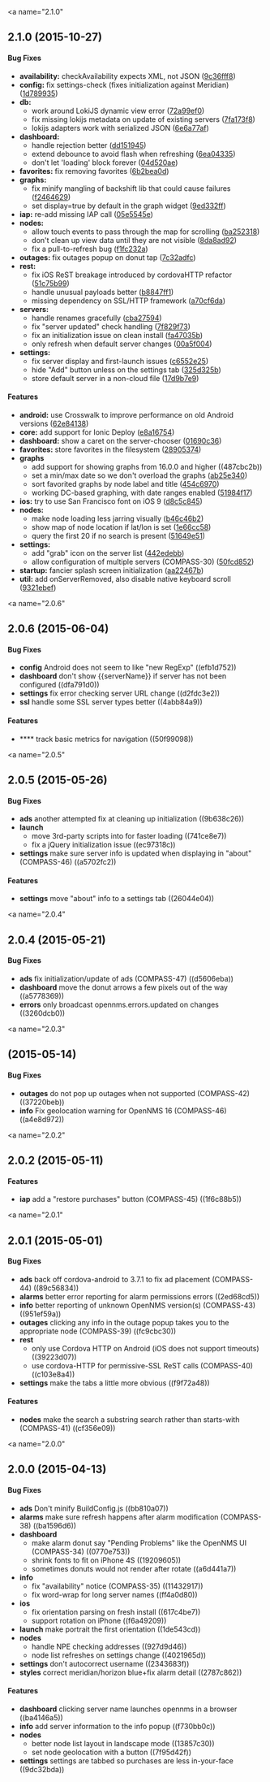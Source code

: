 <a name="2.1.0"</a>
## 2.1.0 (2015-10-27)


#### Bug Fixes

* **availability:** checkAvailability expects XML, not JSON ([9c36fff8](https://github.com/nicksrandall/kotojs/commit/9c36fff86f0ec943a1611f48ad4514b4457873f4))
* **config:** fix settings-check (fixes initialization against Meridian) ([1d789935](https://github.com/nicksrandall/kotojs/commit/1d7899359e934b0ca80e180af46bd4059af8aaba))
* **db:**
  * work around LokiJS dynamic view error ([72a99ef0](https://github.com/nicksrandall/kotojs/commit/72a99ef0ef8cde4ce872fb972d1b756b8d1addc6))
  * fix missing lokijs metadata on update of existing servers ([7fa173f8](https://github.com/nicksrandall/kotojs/commit/7fa173f86bd4a67530ee7f8f21718c00fef2c12b))
  * lokijs adapters work with serialized JSON ([6e6a77af](https://github.com/nicksrandall/kotojs/commit/6e6a77af2d7f680f9fa39b57419403f68fee5ec6))
* **dashboard:**
  * handle rejection better ([dd151945](https://github.com/nicksrandall/kotojs/commit/dd1519458432b2362a25290718b02e6b1c3bea5b))
  * extend debounce to avoid flash when refreshing ([6ea04335](https://github.com/nicksrandall/kotojs/commit/6ea04335e2b90340cbbb01a48643df0a60309057))
  * don't let 'loading' block forever ([04d520ae](https://github.com/nicksrandall/kotojs/commit/04d520ae854fb99484441cc8ba502aa0c75a69cc))
* **favorites:** fix removing favorites ([6b2bea0d](https://github.com/nicksrandall/kotojs/commit/6b2bea0d447896f30b12675dee225745d53e57ab))
* **graphs:**
  * fix minify mangling of backshift lib that could cause failures ([f2464629](https://github.com/nicksrandall/kotojs/commit/f2464629dbc253ff770f5a6f987c9e1ffb9ff407))
  * set display=true by default in the graph widget ([9ed332ff](https://github.com/nicksrandall/kotojs/commit/9ed332ff52111be12c0a7731c4d42168ff4ee219))
* **iap:** re-add missing IAP call ([05e5545e](https://github.com/nicksrandall/kotojs/commit/05e5545e0e22cc16f008ba61d08b081bd6720b32))
* **nodes:**
  * allow touch events to pass through the map for scrolling ([ba252318](https://github.com/nicksrandall/kotojs/commit/ba2523187ddafcaeba14bf768d1af5fdb6ba5c00))
  * don't clean up view data until they are not visible ([8da8ad92](https://github.com/nicksrandall/kotojs/commit/8da8ad921387e66b446db17737ea866c36ee8c58))
  * fix a pull-to-refresh bug ([f1fc232a](https://github.com/nicksrandall/kotojs/commit/f1fc232ac45ca8f258fbd39c7067aef4bbdafc3c))
* **outages:** fix outages popup on donut tap ([7c32adfc](https://github.com/nicksrandall/kotojs/commit/7c32adfc8932dd0f46f2e34670f5da36bfed8b50))
* **rest:**
  * fix iOS ReST breakage introduced by cordovaHTTP refactor ([51c75b99](https://github.com/nicksrandall/kotojs/commit/51c75b993ab0e5aa121f4ccfc07f231037e08551))
  * handle unusual payloads better ([b8847ff1](https://github.com/nicksrandall/kotojs/commit/b8847ff1e4b6689555cfbb6d8aaee2003a0744ad))
  * missing dependency on SSL/HTTP framework ([a70cf6da](https://github.com/nicksrandall/kotojs/commit/a70cf6da64f187c825bcbe682cbd92088eab0649))
* **servers:**
  * handle renames gracefully ([cba27594](https://github.com/nicksrandall/kotojs/commit/cba2759443a17936166563071aa8bb6b5d7ac119))
  * fix "server updated" check handling ([7f829f73](https://github.com/nicksrandall/kotojs/commit/7f829f73da23af7830e673f7963bd898d4647b45))
  * fix an initialization issue on clean install ([fa47035b](https://github.com/nicksrandall/kotojs/commit/fa47035b90f567c4b929a3da69fb748668d1ad52))
  * only refresh when default server changes ([00a5f004](https://github.com/nicksrandall/kotojs/commit/00a5f00442d3decb18fd6ffad9fe33892b1329e0))
* **settings:**
  * fix server display and first-launch issues ([c6552e25](https://github.com/nicksrandall/kotojs/commit/c6552e2525e73588f8e899130cb29e785da154f0))
  * hide "Add" button unless on the settings tab ([325d325b](https://github.com/nicksrandall/kotojs/commit/325d325b5e6b8246791be4393823cf437fdf78f1))
  * store default server in a non-cloud file ([17d9b7e9](https://github.com/nicksrandall/kotojs/commit/17d9b7e96a063298c1f0d1010a72e9ae6f2417b3))


#### Features

* **android:** use Crosswalk to improve performance on old Android versions ([62e84138](https://github.com/nicksrandall/kotojs/commit/62e841383e9d93b467e3165db922c2509d05d80a))
* **core:** add support for Ionic Deploy ([e8a16754](https://github.com/nicksrandall/kotojs/commit/e8a1675481cc711aab0c93b58dd896fe0ddf10dd))
* **dashboard:** show a caret on the server-chooser ([01690c36](https://github.com/nicksrandall/kotojs/commit/01690c3603e2766dac0922e56936e45a17c00709))
* **favorites:** store favorites in the filesystem ([28905374](https://github.com/nicksrandall/kotojs/commit/289053749da272fe921530cb4ec87c21bf00bdb9))
* **graphs**
  * add support for showing graphs from 16.0.0 and higher ((487cbc2b))
  * set a min/max date so we don't overload the graphs ([ab25e340](https://github.com/nicksrandall/kotojs/commit/ab25e340f2d454dbb64f6894bd71be24d007e533))
  * sort favorited graphs by node label and title ([454c6970](https://github.com/nicksrandall/kotojs/commit/454c6970a6fd6ceaecb367b3ec6c398d1e48e52e))
  * working DC-based graphing, with date ranges enabled ([51984f17](https://github.com/nicksrandall/kotojs/commit/51984f1780d19b92721dc01e62b0dfc187761423))
* **ios:** try to use San Francisco font on iOS 9 ([d8c5c845](https://github.com/nicksrandall/kotojs/commit/d8c5c845b86c545ddb14dbd45bcc624dade5b2eb))
* **nodes:**
  * make node loading less jarring visually ([b46c46b2](https://github.com/nicksrandall/kotojs/commit/b46c46b287b028b640b1d16ba36ffb64a0395e32))
  * show map of node location if lat/lon is set ([1e66cc58](https://github.com/nicksrandall/kotojs/commit/1e66cc58ca3b29d4bdee073bd54d38f4f500f493))
  * query the first 20 if no search is present ([51649e51](https://github.com/nicksrandall/kotojs/commit/51649e517b08fc64ecbd89d836c5ac6caa910b60))
* **settings:**
  * add "grab" icon on the server list ([442edebb](https://github.com/nicksrandall/kotojs/commit/442edebbc4d5a5689dde3f6b0e0b87ad3bfc4a5a))
  * allow configuration of multiple servers (COMPASS-30) ([50fcd852](https://github.com/nicksrandall/kotojs/commit/50fcd852198dcd760eddd6976628a49b31daa198))
* **startup:** fancier splash screen initialization ([aa22467b](https://github.com/nicksrandall/kotojs/commit/aa22467b16a7168be380853cf5d83986addaf4aa))
* **util:** add onServerRemoved, also disable native keyboard scroll ([9321ebef](https://github.com/nicksrandall/kotojs/commit/9321ebefe985dfde2b7b8802beade97639d73842))


<a name="2.0.6"</a>
## 2.0.6 (2015-06-04)


#### Bug Fixes


* **config**  Android does not seem to like "new RegExp" ((efb1d752))
* **dashboard**  don't show {{serverName}} if server has not been configured ((dfa791d0))
* **settings**  fix error checking server URL change ((d2fdc3e2))
* **ssl**  handle some SSL server types better ((4abb84a9))

#### Features


* ****  track basic metrics for navigation ((50f99098))



<a name="2.0.5"</a>
## 2.0.5 (2015-05-26)


#### Bug Fixes


* **ads**  another attempted fix at cleaning up initialization ((9b638c26))
* **launch**
  *  move 3rd-party scripts into <head> for faster loading ((741ce8e7))
  *  fix a jQuery initialization issue ((ec97318c))
* **settings**  make sure server info is updated when displaying in "about" (COMPASS-46) ((a5702fc2))

#### Features


* **settings**  move "about" info to a settings tab ((26044e04))



<a name="2.0.4"</a>
## 2.0.4 (2015-05-21)


#### Bug Fixes


* **ads**  fix initialization/update of ads (COMPASS-47) ((d5606eba))
* **dashboard**  move the donut arrows a few pixels out of the way ((a5778369))
* **errors**  only broadcast opennms.errors.updated on changes ((3260dcb0))



<a name="2.0.3"</a>
##  (2015-05-14)


#### Bug Fixes


* **outages**  do not pop up outages when not supported (COMPASS-42) ((37220beb))
* **info**  Fix geolocation warning for OpenNMS 16 (COMPASS-46) ((a4e8d972))



<a name="2.0.2"</a>
## 2.0.2 (2015-05-11)


#### Features


* **iap**  add a "restore purchases" button (COMPASS-45) ((1f6c88b5))



<a name="2.0.1"</a>
## 2.0.1 (2015-05-01)


#### Bug Fixes


* **ads**  back off cordova-android to 3.7.1 to fix ad placement (COMPASS-44) ((89c56834))
* **alarms**  better error reporting for alarm permissions errors ((2ed68cd5))
* **info**  better reporting of unknown OpenNMS version(s) (COMPASS-43) ((951ef59a))
* **outages**  clicking any info in the outage popup takes you to the appropriate node (COMPASS-39) ((fc9cbc30))
* **rest**
  *  only use Cordova HTTP on Android (iOS does not support timeouts) ((39223d07))
  *  use cordova-HTTP for permissive-SSL ReST calls (COMPASS-40) ((c103e8a4))
* **settings**  make the tabs a little more obvious ((f9f72a48))

#### Features


* **nodes**  make the search a substring search rather than starts-with (COMPASS-41) ((cf356e09))



<a name="2.0.0"</a>
## 2.0.0 (2015-04-13)


#### Bug Fixes


* **ads**  Don't minify BuildConfig.js ((bb810a07))
* **alarms**  make sure refresh happens after alarm modification (COMPASS-38) ((ba1596d6))
* **dashboard**
  *  make alarm donut say "Pending Problems" like the OpenNMS UI (COMPASS-34) ((0770e753))
  *  shrink fonts to fit on iPhone 4S ((19209605))
  *  sometimes donuts would not render after rotate ((a6d441a7))
* **info**
  *  fix "availability" notice (COMPASS-35) ((11432917))
  *  fix word-wrap for long server names ((ff4a0d80))
* **ios**
  *  fix orientation parsing on fresh install ((617c4be7))
  *  support rotation on iPhone ((f6a49209))
* **launch**  make portrait the first orientation ((1de543cd))
* **nodes**
  *  handle NPE checking addresses ((927d9d46))
  *  node list refreshes on settings change ((4021965d))
* **settings**  don't autocorrect username ((2343683f))
* **styles**  correct meridian/horizon blue+fix alarm detail ((2787c862))

#### Features


* **dashboard**  clicking server name launches opennms in a browser ((ba4146a5))
* **info**  add server information to the info popup ((f730bb0c))
* **nodes**
  *  better node list layout in landscape mode ((13857c30))
  *  set node geolocation with a button ((7f95d42f))
* **settings**  settings are tabbed so purchases are less in-your-face ((9dc32bda))



